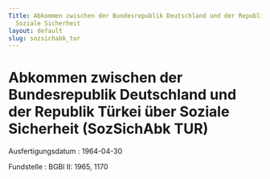 ```yaml
---
Title: Abkommen zwischen der Bundesrepublik Deutschland und der Republik Türkei über
  Soziale Sicherheit
layout: default
slug: sozsichabk_tur
---
```


# Abkommen zwischen der Bundesrepublik Deutschland und der Republik Türkei über Soziale Sicherheit (SozSichAbk TUR)

Ausfertigungsdatum
:   1964-04-30

Fundstelle
:   BGBl II: 1965, 1170

